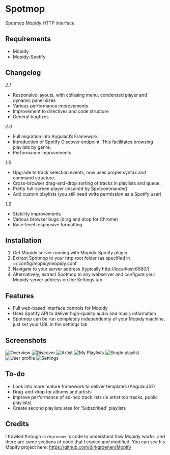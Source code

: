 Spotmop
=======

Spotmop Mopidy HTTP interface

Requirements
--------

* Mopidy
* Mopidy-Spotify

Changelog
--------

*2.1*
* Responsive layouts, with collasing menu, condensed player and dynamic panel sizes
* Various performance improvements
* Improvement to directives and code structure
* General bugfixes

*2.0*
* Full migration into AngularJS Framework
* Introduction of Spotify Discover endpoint. This facilitates browsing playlists by genre.
* Performance improvements

*1.5*
* Upgrade to track selection events, now uses proper syntax and command structure.
* Cross-browser drag-and-drop sorting of tracks in playlists and queue.
* Pretty full-screen player (inspired by Spotcommander)
* Add custom playlists (you still need write permission as a Spotify user)

*1.2*
* Stability improvements
* Various browser bugs (drag and drop for Chrome)
* Base-level responsive formatting

Installation
--------

1. Get Mopidy server running with Mopidy-Spotify plugin
2. Extract Spotmop to your http root folder (as specified in ~/.config/mopidy/mopidy.conf
3. Navigate to your server address (typically http://localhost:6680/)
4. Alternatively, extract Spotmop to any webserver and configure your Mopidy server address on the Settings tab

Features
--------

* Full web-based interface controls for Mopidy
* Uses Spotify API to deliver high-quality audio and music information
* Spotmop can be run completely independently of your Mopidy machine, just set your URL in the settings tab

Screenshots
-----------

![Overview](https://raw.githubusercontent.com/jaedb/spotmop/release/2.1/Screenshots/overview.jpg)
![Discover](https://raw.githubusercontent.com/jaedb/spotmop/release/2.1/Screenshots/desktop-discover.jpg)
![Artist](https://raw.githubusercontent.com/jaedb/spotmop/release/2.1/Screenshots/desktop-artist.jpg)
![My Playlists](https://raw.githubusercontent.com/jaedb/spotmop/release/2.1/Screenshots/desktop-my-playlists.jpg)
![Single playlist](https://raw.githubusercontent.com/jaedb/spotmop/release/2.1/Screenshots/desktop-playlist.jpg)
![User profile](https://raw.githubusercontent.com/jaedb/spotmop/release/2.1/Screenshots/desktop-user-profile.jpg)
![Settings](https://raw.githubusercontent.com/jaedb/spotmop/release/2.1/Screenshots/desktop-settings.jpg)

To-do
-----

* Look into more mature framework to deliver templates (AngularJS?)
* Drag-and-drop for albums and artists
* Improve performance of ad-hoc track lists (ie artist top tracks, public playlists)
* Create second playlists area for 'Subscribed' playlists

Credits
-------

I trawled through `dirkgroenen`'s code to understand how Mopidy works, and there are some sections of code that I copied and modified. You can see his Mopify project here: https://github.com/dirkgroenen/Mopify
